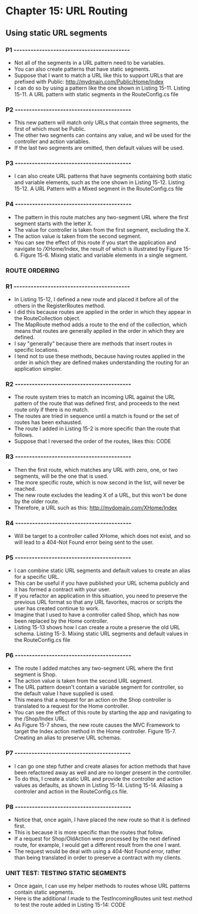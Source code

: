 # Chapter 15: URL Routing

## Using static URL segments

### P1 -----------------------------------------

* Not all of the segments in a URL pattern need to be variables.
* You can also create patterns that have static segments.
* Suppose that I want to match a URL like this to support URLs that are prefixed with Public:
    http://mydmain.com/Public/Home/Index
* I can do so by using a pattern like the one shown in Listing 15-11.
    Listing 15-11. A URL pattern with static segments in the RouteConfig.cs file

### P2 -----------------------------------------

* This new pattern will match only URLs that contain three segments, the first of which must be Public.
* The other two segments can contains any value, and wil be used for the controller and action variables.
* If the last two segments are omitted, then default values will be used.

### P3 -----------------------------------------

* I can also create URL patterns that have segments containing both static and variable elements, such as the one shown in Listing 15-12.
    Listing 15-12. A URL Pattern with a Mixed segment in the RouteConfig.cs file

### P4 -----------------------------------------

* The pattern in this route matches any two-segment URL where the first segment starts with the letter X.
* The value for controller is taken from the first segment, excluding the X.
* The action value is taken from the second segment.
* You can see the effect of this route if you start the application and navigate to /XHome/Index, the result of which is illustrated by Figure 15-6.
    Figure 15-6. Mixing static and variable elements in a single segment.

### ROUTE ORDERING

### R1 -----------------------------------------

* In Listing 15-12, I defined a new route and placed it before all of the others in the RegisterRoutes method.
* I did this because routes are applied in the order in which they appear in the RouteCollection object.
* The MapRoute method adds a route to the end of the collection, which means that routes are generally applied in the order in which they are defined.
* I say "generally" because there are methods that insert routes in specific locations.
* I tend not to use these methods, because having routes applied in the order in which they are defined makes understanding the routing for an application simpler.

### R2 -----------------------------------------

* The route system tries to match an incoming URL against the URL pattern of the route that was defined first, and proceeds to the next route only if there is no match.
* The routes are tried in sequence until a match is found or the set of routes has been exhausted.
* The route I added in Listing 15-2 is more specific than the route that follows.
* Suppose that I reversed the order of the routes, likes this:
	CODE

### R3 -----------------------------------------

* Then the first route, which matches any URL with zero, one, or two segments, will be the one that is used.
* The more specific route, which is now second in the list, will never be reached.
* The new route excludes the leading X of a URL, but this won't be done by the older route.
* Therefore, a URL such as this: http://mydomain.com/XHome/Index

### R4 -----------------------------------------

* Will be target to a controller called XHome, which does not exist, and so will lead to a 404-Not Found error being sent to the user.

### P5 -----------------------------------------

* I can combine static URL segments and default values to create an alias for a specific URL.
* This can be useful if you have published your URL schema publicly and it has formed a contract with your user.
* If you refactor an application in this situation, you need to preserve the previous URL format so that any URL favorites, macros or scripts the user has created continue to work.
* Imagine that I used to have a controller called Shop, which has now been replaced by the Home controller.
* Listing 15-13 shows how I can create a route a preserve the old URL schema.
	Listing 15-3. Mixing static URL segments and default values in the RouteConfig.cs file

### P6 -----------------------------------------

* The route I added matches any two-segment URL where the first segment is Shop.
* The action value is taken from the second URL segment.
* The URL pattern doesn't contain a variable segment for controller, so the default value I have supplied is used.
* This means that a request for an action on the Shop controller is translated to a request for the Home controller.
* You can see the effect of this route by starting the app and navigating to the /Shop/Index URL.
* As Figure 15-7 shows, the new route causes the MVC Framework to target the Index action method in the Home controller.
	Figure 15-7. Creating an alias to preserve URL schemas.

### P7 -----------------------------------------

* I can go one step futher and create aliases for action methods that have been refactored away as well and are no longer present in the controller.
* To do this, I create a static URL and provide the controller and action values as defaults, as shown in Listing 15-14.
    Listing 15-14. Aliasing a controler and action in the RouteConfig.cs file.

### P8 -----------------------------------------

* Notice that, once again, I have placed the new route so that it is defined first. 
* This is because it is more specific than the routes that follow.
* If a request for Shop/OldAction were processed by the next defined route, for example, I would get a different result from the one I want.
* The request would be deal with using a 404-Not Found error, rather than being translated in order to preserve a contract with my clients.

### UNIT TEST: TESTING STATIC SEGMENTS

* Once again, I can use my helper methods to routes whose URL patterns contain static segments.
* Here is the additional I made to the TestIncomingRoutes unit test method to test the route added in Listing 15-14:
	CODE

<!--
> SUMMARRY AND UPDATE ==========================
.
> CONTENTS =====================================
# Chapter 15: URL Routing
## Using static URL segments
### ROUTE ORDERING
### UNIT TEST: TESTING STATIC SEGMENTS
.
> GITHUB =====================================
https://github.com/deyran/asp-dot-net-training/blob/main/pro-asp-net-mvc/chapter-15/ff-using-static-url-segments.md
.
> # ==========================================
#DotNet #csharp #csharpdotnet #dotnetcore #csharpdeveloper #dotnetdevelopers #aspnetcore #ASPNET #aspdotnet #IT #developer #TI #tecnologia #DevOps #desenvolvedor #programador #software #homeoffice #dev #tecnologiadainformacao #devs #code #programacao #programação #tecnologiadainformação #sistemasdeinformação #engenhariadesoftware #GitHub #ASPNETMVC #ASPNET #MVC #core #MVC #route #urlroute #urlroting #urlpatterns #RoutingSystem
-->